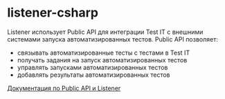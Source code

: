 # listener-csharp
Listener использует Public API для интеграции Test IT с внешними системами запуска автоматизированных тестов. Public API позволяет:
-	связывать автоматизированные тесты с тестами в Test IT
-	получать задания на запуск автоматизированных тестов
-	управлять запусками автоматизированных тестов
-	добавлять результаты автоматизированных тестов

[Документация по Public API и Listener](https://github.com/testit-tms/api/blob/master/README.md)
